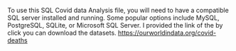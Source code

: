 To use this SQL Covid data Analysis file, you will need to have a compatible SQL server installed and running.
Some popular options include MySQL, PostgreSQL, SQLite, or Microsoft SQL Server. I provided the link of the by click you can download the datasets.
https://ourworldindata.org/covid-deaths
